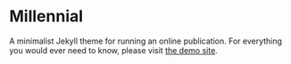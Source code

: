 # Millennial

A minimalist Jekyll theme for running an online publication. For everything you would ever need to know, please visit [the demo site](https://lenpaul.github.io/Millennial/).
